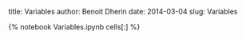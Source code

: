 title: Variables 
author: Benoit Dherin 
date: 2014-03-04
slug: Variables 

{% notebook Variables.ipynb cells[:] %}

